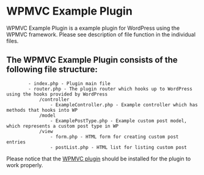 WPMVC Example Plugin
====================
WPMVC Example Plugin is a example plugin for WordPress using the WPMVC framework.
Please see description of file function in the individual files.

The WPMVC Example Plugin consists of the following file structure:
------------------------------------------------------------------
            - index.php - Plugin main file
            - router.php - The plugin router which hooks up to WordPress using the hooks provided by WordPress
                /controller
                    - ExampleController.php - Example controller which has methods that hooks into WP
                /model
                    - ExamplePostType.php - Example custom post model, which represents a custom post type in WP
                /view
                    - form.php - HTML form for creating custom post entries
                    - postList.php - HTML list for listing custom post

Please notice that the [WPMVC plugin](https://github.com/Edentic/WPMVC) should be installed for the plugin to work properly.
